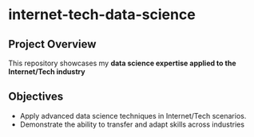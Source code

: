 # internet-tech-data-science

## Project Overview
This repository showcases my **data science expertise applied to the Internet/Tech industry**

## Objectives
- Apply advanced data science techniques in Internet/Tech scenarios.
- Demonstrate the ability to transfer and adapt skills across industries

